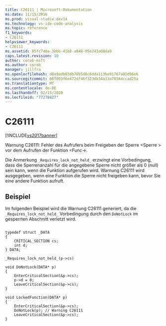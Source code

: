 ```yaml
---
title: C26111 | Microsoft-Dokumentation
ms.date: 11/15/2016
ms.prod: visual-studio-dev14
ms.technology: vs-ide-code-analysis
ms.topic: reference
f1_keywords:
- C26111
helpviewer_keywords:
- C26111
ms.assetid: 85fc740a-3bbb-41b8-a848-95e243a08da9
caps.latest.revision: 10
author: corob-msft
ms.author: corob
manager: jillfra
ms.openlocfilehash: d8a9adb03db78b5d6c6dda113ba91767a02d06e6
ms.sourcegitcommit: 68f893f6e472df46f323db34a13a7034dccad25a
ms.translationtype: MT
ms.contentlocale: de-DE
ms.lasthandoff: 02/15/2020
ms.locfileid: "77278827"
---
```

# <a name="c26111"></a>C26111
[!INCLUDE[vs2017banner](../includes/vs2017banner.md)]

Warnung C26111: Fehler des Aufrufers beim Freigeben der Sperre \<Sperre > vor dem Aufrufen der Funktion \<Func->.  
  
 Die Anmerkung `_Requires_lock_not_held_` erzwingt eine Vorbedingung, dass die Sperrenanzahl für die angegebene Sperre nicht größer als 0 (null) sein kann, wenn die Funktion aufgerufen wird. Warnung C26111 wird ausgegeben, wenn eine Funktion die Sperre nicht freigeben kann, bevor Sie eine andere Funktion aufruft.  
  
## <a name="example"></a>Beispiel  
 Im folgenden Beispiel wird die Warnung C26111 generiert, da die `_Requires_lock_not_held_` Vorbedingung durch den `DoNotLock` im gesperrten Abschnitt verletzt wird.  
  
```  
  
typedef struct _DATA   
{  
    CRITICAL_SECTION cs;  
    int d;  
} DATA;  
  
_Requires_lock_not_held_(p->cs)   
  
void DoNotLock(DATA* p)  
{  
    EnterCriticalSection(&p->cs);   
    p->d = 0;  
    LeaveCriticalSection(&p->cs);  
}  
  
void LockedFunction(DATA* p)   
{   
    EnterCriticalSection(&p->cs);   
    DoNotLock(p); // Warning C26111  
    LeaveCriticalSection(&p->cs);  
}  
  
```
